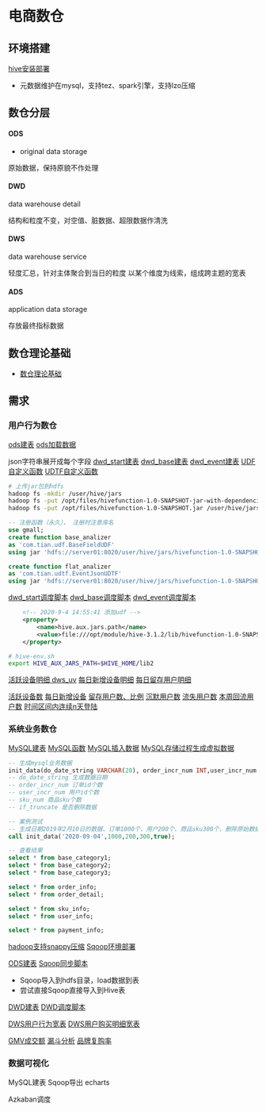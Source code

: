 # 电商数仓

## 环境搭建

[hive安装部署](../doc/env_build_new.md##hive-3.1.2)

 * 元数据维护在mysql，支持tez、spark引擎，支持lzo压缩

<!-- TODO mysql主从复制 -->

## 数仓分层

#### ODS
 * original data storage

原始数据，保持原貌不作处理

#### DWD
data warehouse detail

结构和粒度不变，对空值、脏数据、超限数据作清洗


#### DWS
data warehouse service

轻度汇总，针对主体聚合到当日的粒度
以某个维度为线索，组成跨主题的宽表

#### ADS
application data storage

存放最终指标数据


## 数仓理论基础

 * [数仓理论基础](../doc/data_warehouse_theory.md)

## 需求


### 用户行为数仓

[ods建表](../code/sql/gmall.ods.sql)
[ods加载数据](../scripts/shell/gmall.ods_load.sh)

json字符串展开成每个字段
[dwd_start建表](../code/sql/gmall.dwd_start.sql)
[dwd_base建表](../code/sql/gmall.dwd_base.sql)
[dwd_event建表](../code/sql/gmall.dwd_event.sql)
[UDF自定义函数](../proj/hivefunction/src/main/java/com/tian/udf/BaseFieldUDF.java)
[UDTF自定义函数](../proj/hivefunction/src/main/java/com/tian/udtf/EventJsonUDTF.java)

```sh
# 上传jar包到hdfs
hadoop fs -mkdir /user/hive/jars
hadoop fs -put /opt/files/hivefunction-1.0-SNAPSHOT-jar-with-dependencies.jar /user/hive/jars
hadoop fs -put /opt/files/hivefunction-1.0-SNAPSHOT.jar /user/hive/jars
```
```sql
-- 注册函数（永久）， 注册时注意库名
use gmall;
create function base_analizer 
as 'com.tian.udf.BaseFieldUDF' 
using jar 'hdfs://server01:8020/user/hive/jars/hivefunction-1.0-SNAPSHOT.jar';

create function flat_analizer 
as 'com.tian.udtf.EventJsonUDTF' 
using jar 'hdfs://server01:8020/user/hive/jars/hivefunction-1.0-SNAPSHOT.jar'; 
```

[dwd_start调度脚本](../scripts/shell/gmall.dwd_start.sh)
[dwd_base调度脚本](../scripts/shell/gmall.dwd_base.sh)
[dwd_event调度脚本](../scripts/shell/gmall.dwd_event.sh)


```xml
    <!-- 2020-9-4 14:55:41 添加udf -->
    <property>
        <name>hive.aux.jars.path</name>
        <value>file:///opt/module/hive-3.1.2/lib/hivefunction-1.0-SNAPSHOT.jar,file:///opt/module/hive-3.1.2/lib/hivefunction-1.0-SNAPSHOT-jar-with-dependencies.jar</value>
    </property>
```
```sh
# hive-env.sh
export HIVE_AUX_JARS_PATH=$HIVE_HOME/lib2
```

[活跃设备明细 dws_uv](../code/sql/gmall.dws_uv.sql)
[每日新增设备明细](../code/sql/gmall.dws_new_mid.sql)
[每日留存用户明细](../code/sql/gmall.dws_user_retation.sql)


[活跃设备数](../code/sql/gmall.ads_uv.sql)
[每日新增设备](../code/sql/gmall.ads_new_mid.sql)
[留存用户数、比例](../code/sql/gmall.ads_user_retation.sql)
[沉默用户数](../code/sql/gmall.ads_silent.sql)
[流失用户数](../code/sql/gmall.ads_wastage.sql)
[本周回流用户数](../code/sql/gmall.ads_back.sql)
[时间区间内连续n天登陆](../code/sql/gmall.ads_continuty_wk.sql)



### 系统业务数仓

[MySQL建表](../code/sql/gmall.mysql_create.sql)
[MySQL函数](../code/sql/gmall.mysql_func.sql)
[MySQL插入数据](../code/sql/gmall.mysql_insert.sql)
[MySQL存储过程生成虚拟数据](../code/sql/gmall.mysql_proc.sql)

```sql
-- 生成mysql业务数据
init_data(do_date_string VARCHAR(20), order_incr_num INT,user_incr_num INT, sku_num INT, if_truncate BOOLEAN);
-- do_date_string 生成数据日期
-- order_incr_num 订单id个数
-- user_incr_num 用户id个数
-- sku_num 商品sku个数
-- if_truncate 是否删除数据

-- 案例测试
-- 生成日期2019年2月10日的数据、订单1000个、用户200个、商品sku300个、删除原始数据
call init_data('2020-09-04',1000,200,300,true);

-- 查看结果
select * from base_category1;
select * from base_category2;
select * from base_category3;

select * from order_info;
select * from order_detail;

select * from sku_info;
select * from user_info;

select * from payment_info;
```


[hadoop支持snappy压缩](../doc/env_build_new.md##Snappy)
[Sqoop环境部署](../doc/env_build_new.md##Sqoop-1.4.6)

[ODS建表](../code/sql/gmall.ods_db.sql)
[Sqoop同步脚本](../scripts/shell/gmall.ods_db.sh)

 * Sqoop导入到hdfs目录，load数据到表
 * 尝试直接Sqoop直接导入到Hive表

[DWD建表](../code/sql/gmall.dwd_db.sql)
[DWD调度脚本](../scripts/shell/gmall.dwd_db.sh)

[DWS用户行为宽表](../code/sql/gmall.dws_db.sql)
[DWS用户购买明细宽表](../code/sql/gmall.dws_db.sql)

<!-- 拉链表 -->

[GMV成交额](../code/sql/gmall.ads_gmv.sql)
[漏斗分析](../code/sql/gmall.ads_act_convert.sql)
[品牌复购率](ads.../code/sql/gmall.ads_rebuy.sql)


### 数据可视化

MySQL建表
Sqoop导出
echarts

Azkaban调度





